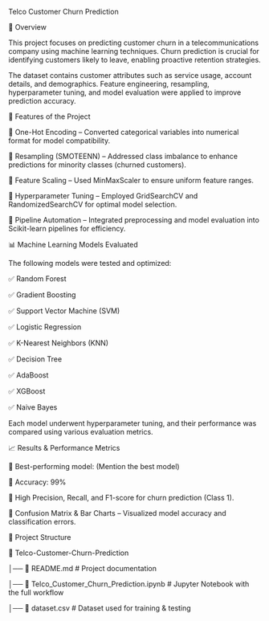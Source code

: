 Telco Customer Churn Prediction

📌 Overview

This project focuses on predicting customer churn in a telecommunications company using machine learning techniques. Churn prediction is crucial for identifying customers likely to leave, enabling proactive retention strategies.

The dataset contains customer attributes such as service usage, account details, and demographics. Feature engineering, resampling, hyperparameter tuning, and model evaluation were applied to improve prediction accuracy.

🚀 Features of the Project


🔹 One-Hot Encoding – Converted categorical variables into numerical format for model compatibility.

🔹 Resampling (SMOTEENN) – Addressed class imbalance to enhance predictions for minority classes (churned customers).

🔹 Feature Scaling – Used MinMaxScaler to ensure uniform feature ranges.

🔹 Hyperparameter Tuning – Employed GridSearchCV and RandomizedSearchCV for optimal model selection.

🔹 Pipeline Automation – Integrated preprocessing and model evaluation into Scikit-learn pipelines for efficiency.


📊 Machine Learning Models Evaluated

The following models were tested and optimized:


✅ Random Forest

✅ Gradient Boosting

✅ Support Vector Machine (SVM)

✅ Logistic Regression

✅ K-Nearest Neighbors (KNN)

✅ Decision Tree

✅ AdaBoost

✅ XGBoost

✅ Naive Bayes

Each model underwent hyperparameter tuning, and their performance was compared using various evaluation metrics.


📈 Results & Performance Metrics

🔹 Best-performing model: (Mention the best model)

🔹 Accuracy: 99%

🔹 High Precision, Recall, and F1-score for churn prediction (Class 1).

🔹 Confusion Matrix & Bar Charts – Visualized model accuracy and classification errors.

📂 Project Structure

📁 Telco-Customer-Churn-Prediction

│── 📄 README.md                               # Project documentation

│── 📄 Telco_Customer_Churn_Prediction.ipynb   # Jupyter Notebook with the full workflow

│── 📄 dataset.csv                             # Dataset used for training & testing
